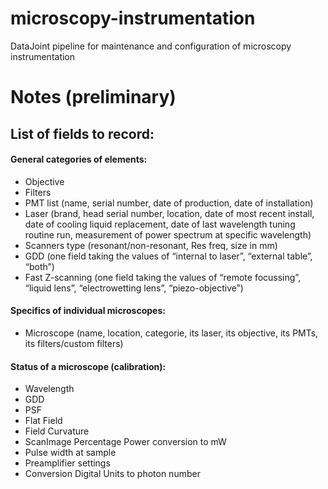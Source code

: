 # microscopy-instrumentation
DataJoint pipeline for maintenance and configuration of microscopy instrumentation


# Notes (preliminary)

## List of fields to record:

#### General categories of elements:

* Objective
* Filters
* PMT list (name, serial number, date of production, date of installation)
* Laser (brand, head serial number, location, date of most recent install, date of cooling liquid replacement, date of last wavelength tuning routine run, measurement of power spectrum at specific wavelength)
* Scanners type (resonant/non-resonant, Res freq, size in mm)
* GDD (one field taking the values of “internal to laser”, “external table”, “both”)
* Fast Z-scanning (one field taking the values of “remote focussing”, “liquid lens”, “electrowetting lens”, “piezo-objective”)


#### Specifics of individual microscopes:

- Microscope (name, location, categorie, its laser, its objective, its PMTs, its filters/custom filters)


#### Status of a microscope (calibration):

- Wavelength
- GDD
- PSF
- Flat Field
- Field Curvature
- ScanImage Percentage Power conversion to mW
- Pulse width at sample
- Preamplifier settings
- Conversion Digital Units to photon number

